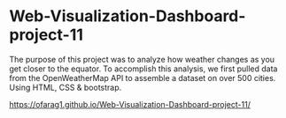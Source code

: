 # Web-Visualization-Dashboard-project-11
The purpose of this project was to analyze how weather changes as you get closer to the equator. To accomplish this analysis,
we first pulled data from the OpenWeatherMap API to assemble a dataset on over 500 cities.
Using HTML, CSS & bootstrap.

https://ofarag1.github.io/Web-Visualization-Dashboard-project-11/
